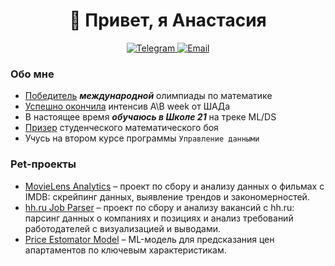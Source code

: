 <div id="header" align="center">
  <h1>🙌 Привет, я Анастасия</h1>
  
  <a href="https://t.me/bimbologic">
    <img src="https://img.shields.io/badge/Telegram-blue?style=for-the-badge&logo=telegram&logoColor=white" alt="Telegram"/>
  </a>
  <a href="mailto:korolkova.anastasiya@internet.ru">
  <img src="https://img.shields.io/badge/Email-D14836?style=for-the-badge&logo=gmail&logoColor=white" alt="Email"/>
</a>

</div>



### Обо мне 
- [Победитель](rudnmath.jpg) ***международной*** олимпиады по математике
- [Успешно окончила](abweek.pdf) интенсив A\B week от ШАДа
- В настоящее время ***обучаюсь в Школе 21*** на треке ML/DS
- [Призер](mathboi.jpg) студенческого математического боя
- Учусь на втором курсе программы `Управление данными`

###  Pet-проекты
- [MovieLens Analytics](https://github.com/anastasiyaa111/movielens-analytics) – проект по сбору и анализу данных о фильмах с IMDB: скрейпинг данных, выявление трендов и закономерностей.
-  [hh.ru Job Parser](https://github.com/anastasiyaa111/hh-parser) – проект по сбору и анализу вакансий с hh.ru: парсинг данных о компаниях и позициях и анализ требований работодателей с визуализацией и выводами.
- [Price Estomator Model](https://github.com/anastasiyaa111/PriceEstimator) – ML-модель для предсказания цен апартаментов по ключевым характеристикам. 



